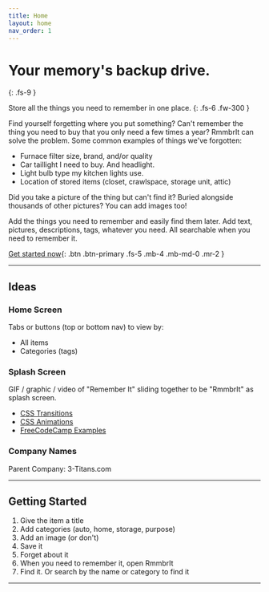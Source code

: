 ```yaml
---
title: Home
layout: home
nav_order: 1
---
```


# Your memory's backup drive.
{: .fs-9 }

Store all the things you need to remember in one place.
{: .fs-6 .fw-300 }

Find yourself forgetting where you put something? Can't remember the thing you need to buy that you only need a few times a year? RmmbrIt can solve the problem.
Some common examples of things we've forgotten:
- Furnace filter size, brand, and/or quality
- Car taillight I need to buy. And headlight.
- Light bulb type my kitchen lights use.
- Location of stored items (closet, crawlspace, storage unit, attic)

Did you take a picture of the thing but can't find it? Buried alongside thousands of other pictures? You can add images too!

Add the things you need to remember and easily find them later. Add text, pictures, descriptions, tags, whatever you need. All searchable when you need to remember it.

[Get started now](#getting-started){: .btn .btn-primary .fs-5 .mb-4 .mb-md-0 .mr-2 }

___
## Ideas

### Home Screen
Tabs or buttons (top or bottom nav) to view by:
- All items
- Categories (tags)

### Splash Screen
GIF / graphic / video of "Remember It" sliding together to be "RmmbrIt" as splash screen.
- [CSS Transitions]
- [CSS Animations]
- [FreeCodeCamp Examples]

### Company Names
Parent Company: 3-Titans.com

---

## Getting Started

1. Give the item a title
2. Add categories (auto, home, storage, purpose)
3. Add an image (or don't)
4. Save it
5. Forget about it
6. When you need to remember it, open RmmbrIt
7. Find it. Or search by the name or category to find it



----

[^1]: [It can take up to 10 minutes for changes to your site to publish after you push the changes to GitHub](https://docs.github.com/en/pages/setting-up-a-github-pages-site-with-jekyll/creating-a-github-pages-site-with-jekyll#creating-your-site).

[CSS Transitions]: https://css-tricks.com/using-multi-step-animations-transitions/
[CSS Animations]: https://frontendresource.com/css-text-animations/
[FreeCodeCamp Examples]: https://www.freecodecamp.org/news/how-to-create-custom-css-animations/
[Just the Docs]: https://just-the-docs.github.io/just-the-docs/
